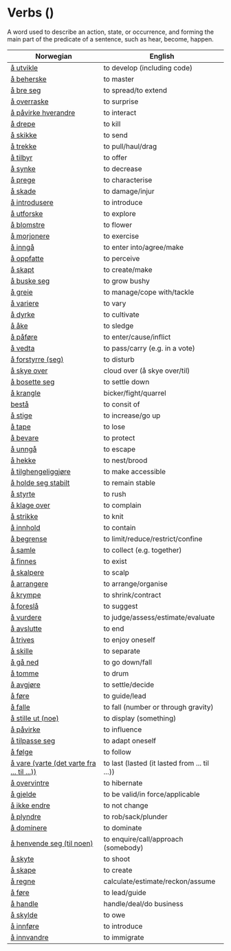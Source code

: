 # Verbs (<COUNT>)

A word used to describe an action, state, or occurrence, and forming the main part of the predicate of a sentence, such as hear, become, happen.

| Norwegian | English |
| --- | --- |
| [å utvikle](https://www.ordnett.no/search?language=no&phrase=å%20utvikle) | to develop (including code) |
| [å beherske](https://www.ordnett.no/search?language=no&phrase=å%20beherske) | to master |
| [å bre seg](https://www.ordnett.no/search?language=no&phrase=å%20bre%20seg) | to spread/to extend |
| [å overraske](https://www.ordnett.no/search?language=no&phrase=å%20overraske) | to surprise |
| [å påvirke hverandre](https://www.ordnett.no/search?language=no&phrase=å%20påvirke%20hverandre) | to interact |
| [å drepe](https://www.ordnett.no/search?language=no&phrase=å%20drepe) | to kill |
| [å skikke](https://www.ordnett.no/search?language=no&phrase=å%20skikke) | to send |
| [å trekke](https://www.ordnett.no/search?language=no&phrase=å%20trekke) | to pull/haul/drag |
| [å tilbyr](https://www.ordnett.no/search?language=no&phrase=å%20tilbyr) | to offer |
| [å synke](https://www.ordnett.no/search?language=no&phrase=å%20synke) | to decrease |
| [å prege](https://www.ordnett.no/search?language=no&phrase=å%20prege) | to characterise |
| [å skade](https://www.ordnett.no/search?language=no&phrase=å%20skade) | to damage/injur |
| [å introdusere](https://www.ordnett.no/search?language=no&phrase=å%20introdusere) | to introduce |
| [å utforske](https://www.ordnett.no/search?language=no&phrase=å%20utforske) | to explore |
| [å blomstre](https://www.ordnett.no/search?language=no&phrase=å%20blomstre) | to flower |
| [å morjonere](https://www.ordnett.no/search?language=no&phrase=å%20morjonere) | to exercise |
| [å inngå](https://www.ordnett.no/search?language=no&phrase=å%20inngå) | to enter into/agree/make |
| [å oppfatte](https://www.ordnett.no/search?language=no&phrase=å%20oppfatte) | to perceive |
| [å skapt](https://www.ordnett.no/search?language=no&phrase=å%20skapt) | to create/make |
| [å buske seg](https://www.ordnett.no/search?language=no&phrase=å%20buske%20seg) | to grow bushy |
| [å greie](https://www.ordnett.no/search?language=no&phrase=å%20greie) | to manage/cope with/tackle |
| [å variere](https://www.ordnett.no/search?language=no&phrase=å%20variere) | to vary |
| [å dyrke](https://www.ordnett.no/search?language=no&phrase=å%20dyrke) | to cultivate |
| [å åke](https://www.ordnett.no/search?language=no&phrase=å%20åke) | to sledge |
| [å påføre](https://www.ordnett.no/search?language=no&phrase=å%20påføre) | to enter/cause/inflict |
| [å vedta](https://www.ordnett.no/search?language=no&phrase=å%20vedta) | to pass/carry (e.g. in a vote) |
| [å forstyrre (seg)](https://www.ordnett.no/search?language=no&phrase=å%20forstyrre%20(seg)) | to disturb |
| [å skye over](https://www.ordnett.no/search?language=no&phrase=å%20skye%20over) | cloud over (å skye over/til) |
| [å bosette seg](https://www.ordnett.no/search?language=no&phrase=å%20bosette%20seg) | to settle down |
| [å krangle](https://www.ordnett.no/search?language=no&phrase=å%20krangle) | bicker/fight/quarrel |
| [bestå](https://www.ordnett.no/search?language=no&phrase=bestå) | to consit of |
| [å stige](https://www.ordnett.no/search?language=no&phrase=å%20stige) | to increase/go up |
| [å tape](https://www.ordnett.no/search?language=no&phrase=å%20tape) | to lose |
| [å bevare](https://www.ordnett.no/search?language=no&phrase=å%20bevare) | to protect |
| [å unngå](https://www.ordnett.no/search?language=no&phrase=å%20unngå) | to escape |
| [å hekke](https://www.ordnett.no/search?language=no&phrase=å%20hekke) | to nest/brood |
| [å tilghengeliggjøre](https://www.ordnett.no/search?language=no&phrase=å%20tilghengeliggjøre) | to make accessible |
| [å holde seg stabilt](https://www.ordnett.no/search?language=no&phrase=å%20holde%20seg%20stabilt) | to remain stable |
| [å styrte](https://www.ordnett.no/search?language=no&phrase=å%20styrte) | to rush |
| [å klage over](https://www.ordnett.no/search?language=no&phrase=å%20klage%20over) | to complain |
| [å strikke](https://www.ordnett.no/search?language=no&phrase=å%20strikke) | to knit |
| [å innhold](https://www.ordnett.no/search?language=no&phrase=å%20innhold) | to contain |
| [å begrense](https://www.ordnett.no/search?language=no&phrase=å%20begrense) | to limit/reduce/restrict/confine |
| [å samle](https://www.ordnett.no/search?language=no&phrase=å%20samle) | to collect (e.g. together) |
| [å finnes](https://www.ordnett.no/search?language=no&phrase=å%20finnes) | to exist |
| [å skalpere](https://www.ordnett.no/search?language=no&phrase=å%20skalpere) | to scalp |
| [å arrangere](https://www.ordnett.no/search?language=no&phrase=å%20arrangere) | to arrange/organise |
| [å krympe](https://www.ordnett.no/search?language=no&phrase=å%20krympe) | to shrink/contract |
| [å foreslå](https://www.ordnett.no/search?language=no&phrase=å%20foreslå) | to suggest |
| [å vurdere](https://www.ordnett.no/search?language=no&phrase=å%20vurdere) | to judge/assess/estimate/evaluate |
| [å avslutte](https://www.ordnett.no/search?language=no&phrase=å%20avslutte) | to end |
| [å trives](https://www.ordnett.no/search?language=no&phrase=å%20trives) | to enjoy oneself |
| [å skille](https://www.ordnett.no/search?language=no&phrase=å%20skille) | to separate |
| [å gå ned](https://www.ordnett.no/search?language=no&phrase=å%20gå%20ned) | to go down/fall |
| [å tomme](https://www.ordnett.no/search?language=no&phrase=å%20tomme) | to drum |
| [å avgjøre](https://www.ordnett.no/search?language=no&phrase=å%20avgjøre) | to settle/decide |
| [å føre](https://www.ordnett.no/search?language=no&phrase=å%20føre) | to guide/lead |
| [å falle](https://www.ordnett.no/search?language=no&phrase=å%20falle) | to fall (number or through gravity) |
| [å stille ut (noe)](https://www.ordnett.no/search?language=no&phrase=å%20stille%20ut%20(noe)) | to display (something) |
| [å påvirke](https://www.ordnett.no/search?language=no&phrase=å%20påvirke) | to influence |
| [å tilpasse seg](https://www.ordnett.no/search?language=no&phrase=å%20tilpasse%20seg) | to adapt oneself |
| [å følge](https://www.ordnett.no/search?language=no&phrase=å%20følge) | to follow |
| [å vare (varte (det varte fra ... til ...))](https://www.ordnett.no/search?language=no&phrase=å%20vare%20(varte%20(det%20varte%20fra%20...%20til%20...))) | to last (lasted (it lasted from ... til ...)) |
| [å overvintre](https://www.ordnett.no/search?language=no&phrase=å%20overvintre) | to hibernate |
| [å gjelde](https://www.ordnett.no/search?language=no&phrase=å%20gjelde) | to be valid/in force/applicable |
| [å ikke endre](https://www.ordnett.no/search?language=no&phrase=å%20ikke%20endre) | to not change |
| [å plyndre](https://www.ordnett.no/search?language=no&phrase=å%20plyndre) | to rob/sack/plunder |
| [å dominere](https://www.ordnett.no/search?language=no&phrase=å%20dominere) | to dominate |
| [å henvende seg (til noen)](https://www.ordnett.no/search?language=no&phrase=å%20henvende%20seg%20(til%20noen)) | to enquire/call/approach (somebody) |
| [å skyte](https://www.ordnett.no/search?language=no&phrase=å%20skyte) | to shoot |
| [å skape](https://www.ordnett.no/search?language=no&phrase=å%20skape) | to create |
| [å regne](https://www.ordnett.no/search?language=no&phrase=å%20regne) | calculate/estimate/reckon/assume |
| [å føre](https://www.ordnett.no/search?language=no&phrase=å%20føre) | to lead/guide |
| [å handle](https://www.ordnett.no/search?language=no&phrase=å%20handle) | handle/deal/do business |
| [å skylde](https://www.ordnett.no/search?language=no&phrase=å%20skylde) | to owe |
| [å innføre](https://www.ordnett.no/search?language=no&phrase=å%20innføre) | to introduce |
| [å innvandre](https://www.ordnett.no/search?language=no&phrase=å%20innvandre) | to immigrate |

